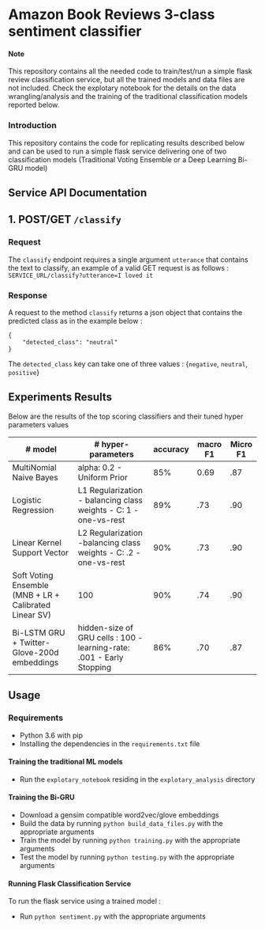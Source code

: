 # Amazon Book Reviews 3-class sentiment classifier
#### Note
This repository contains all the needed code to train/test/run a simple flask review classification service, but all the trained models and data files are not included. Check the explotary notebook for the details on the data wrangling/analysis and the training of the traditional classification models reported below.
### Introduction
This repository contains the code for replicating results described below and can be used to run a simple flask service delivering one of two classification models (Traditional Voting Ensemble or a Deep Learning Bi-GRU model)

## Service API Documentation

### 

## 1. POST/GET `/classify`

### Request
The `classify` endpoint requires a single argument `utterance` that contains the text to classify, an example of a valid GET request is as follows : 
`SERVICE_URL/classify?utterance=I loved it`

### Response
A request to the method `classify` returns a json object that contains the predicted class as in the example below : 
```
{
    "detected_class": "neutral"
}
```

The `detected_class` key can take one of three values : {`negative`, `neutral`, `positive`} 

## Experiments Results
Below are the results of the top scoring classifiers and their tuned hyper parameters values

| # model | # hyper-parameters | accuracy   | macro F1 | Micro F1  
| ------------------ | ------------------ | ------- | ------------------ | ------------------ 
| MultiNomial Naive Bayes | alpha: 0.2 - Uniform Prior | 85% | 0.69 | .87  
| Logistic Regression | L1 Regularization - balancing class weights - C: 1 - one-vs-rest | 89%| .73 | .90
| Linear Kernel Support Vector | L2 Regularization -balancing class weights - C: .2 - one-vs-rest | 90% |.73 | .90 
| Soft Voting Ensemble (MNB + LR + Calibrated Linear SV) | 100 | 90% | .74 | .90 
| Bi-LSTM GRU + Twitter-Glove-200d embeddings | hidden-size of GRU cells : 100 -  learning-rate: .001 - Early Stopping| 86% | .70 | .87

## Usage


### Requirements
* Python 3.6 with pip 
* Installing the dependencies in the `requirements.txt` file

#### Training the traditional ML models
* Run the `explotary_notebook` residing in the `explotary_analysis` directory

#### Training the Bi-GRU 
* Download a gensim compatible word2vec/glove embeddings 
* Build the data by running `python build_data_files.py` with the appropriate arguments
* Train the model by running `python training.py` with the appropriate arguments
* Test the model by running `python testing.py` with the appropriate arguments

#### Running Flask Classification Service
To run the flask service using a trained model : 
* Run `python sentiment.py` with the appropriate arguments

